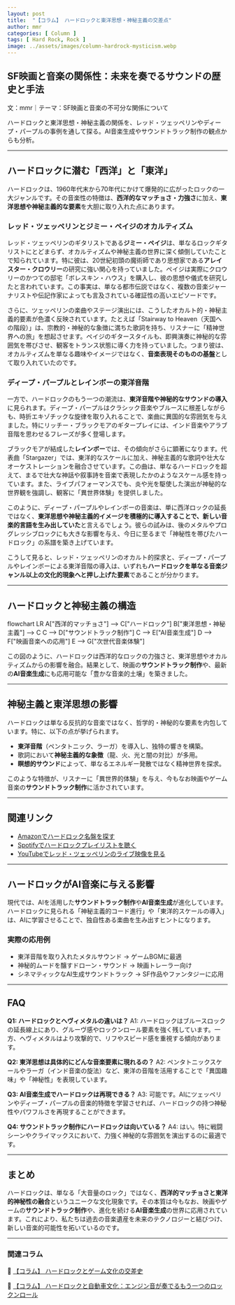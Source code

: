 ```yaml
---
layout: post
title:  "【コラム】 ハードロックと東洋思想・神秘主義の交差点"
author: mmr
categories: [ Column ]
tags: [ Hard Rock, Rock ]
image: ../assets/images/column-hardrock-mysticism.webp
---
```


## SF映画と音楽の関係性：未来を奏でるサウンドの歴史と手法

文：mmr｜テーマ：SF映画と音楽の不可分な関係について

ハードロックと東洋思想・神秘主義の関係を、レッド・ツェッペリンやディープ・パープルの事例を通して探る。AI音楽生成やサウンドトラック制作の観点からも分析。

---


<style type="text/css">

table, td, th {
border: 2px #111 solid;
width: auto;
padding: 10px; 
}
th {
background-color: #111;
color: #fff;
}
</style>



## ハードロックに潜む「西洋」と「東洋」

ハードロックは、1960年代末から70年代にかけて爆発的に広がったロックの一大ジャンルです。その音楽性の特徴は、**西洋的なマッチョさ・力強さ**に加え、**東洋思想や神秘主義的な要素**を大胆に取り入れた点にあります。

### レッド・ツェッペリンとジミー・ペイジのオカルティズム

レッド・ツェッペリンのギタリストである**ジミー・ペイジ**は、単なるロックギタリストにとどまらず、オカルティズムや神秘主義の世界に深く傾倒していたことで知られています。特に彼は、20世紀初頭の魔術師であり思想家である**アレイスター・クロウリー**の研究に強い関心を持っていました。ペイジは実際にクロウリーのかつての邸宅「ボレスキン・ハウス」を購入し、彼の思想や儀式を研究したと言われています。この事実は、単なる都市伝説ではなく、複数の音楽ジャーナリストや伝記作家によっても言及されている確証性の高いエピソードです。

さらに、ツェッペリンの楽曲やステージ演出には、こうしたオカルト的・神秘主義的要素が色濃く反映されています。たとえば「Stairway to Heaven（天国への階段）」は、宗教的・神秘的な象徴に満ちた歌詞を持ち、リスナーに「精神世界への旅」を想起させます。ペイジのギタースタイルも、即興演奏に神秘的な雰囲気を帯びさせ、観客をトランス状態に導く力を持っていました。つまり彼は、オカルティズムを単なる趣味やイメージではなく、**音楽表現そのものの基盤**として取り入れていたのです。

### ディープ・パープルとレインボーの東洋音階

一方で、ハードロックのもう一つの潮流は、**東洋音階や神秘的なサウンドの導入**に見られます。ディープ・パープルはクラシック音楽やブルースに根差しながらも、時折エキゾチックな旋律を取り入れることで、楽曲に異国的な雰囲気を与えました。特にリッチー・ブラックモアのギタープレイには、インド音楽やアラブ音階を思わせるフレーズが多く登場します。

ブラックモアが結成した**レインボー**では、その傾向がさらに顕著になります。代表曲「Stargazer」では、東洋的なスケールに加え、神秘主義的な歌詞や壮大なオーケストレーションを融合させています。この曲は、単なるハードロックを超えて、まるで壮大な神話や叙事詩を音楽で表現したかのようなスケール感を持っています。また、ライブパフォーマンスでも、炎や光を駆使した演出が神秘的な世界観を強調し、観客に「異世界体験」を提供しました。

このように、ディープ・パープルやレインボーの音楽は、単に西洋ロックの延長ではなく、**東洋思想や神秘主義的イメージを積極的に導入することで、新しい音楽的言語を生み出していた**と言えるでしょう。彼らの試みは、後のメタルやプログレッシブロックにも大きな影響を与え、今日に至るまで「神秘性を帯びたハードロック」の系譜を築き上げています。

こうして見ると、レッド・ツェッペリンのオカルト的探求と、ディープ・パープルやレインボーによる東洋音階の導入は、いずれも**ハードロックを単なる音楽ジャンル以上の文化的現象へと押し上げた要素**であることが分かります。

---

## ハードロックと神秘主義の構造

<div class="mermaid">

flowchart LR
  A["西洋的マッチョさ"] --> C["ハードロック"]
  B["東洋思想・神秘主義"] --> C
  C --> D["サウンドトラック制作"]
  C --> E["AI音楽生成"]
  D --> F["映画音楽への応用"]
  E --> G["次世代音楽体験"]

</div>

この図のように、ハードロックは西洋的なロックの力強さと、東洋思想やオカルティズムからの影響を融合。結果として、映画の**サウンドトラック制作**や、最新の**AI音楽生成**にも応用可能な「豊かな音楽的土壌」を築きました。

---

## 神秘主義と東洋思想の影響

ハードロックは単なる反抗的な音楽ではなく、哲学的・神秘的な要素を内包しています。特に、以下の点が挙げられます。

* **東洋音階**（ペンタトニック、ラーガ）を導入し、独特の響きを構築。
* 歌詞において**神秘主義的な象徴**（龍、火、光と闇の対比）が多用。
* **瞑想的サウンド**によって、単なるエネルギー発散ではなく精神世界を探求。

このような特徴が、リスナーに「異世界的体験」を与え、今もなお映画やゲーム音楽の**サウンドトラック制作**に活かされています。

---

## 関連リンク

*  [Amazonでハードロック名盤を探す](https://amzn.to/4gzcD0N)
*  [Spotifyでハードロックプレイリストを聴く](https://open.spotify.com/)
*  [YouTubeでレッド・ツェッペリンのライブ映像を見る](https://www.youtube.com/results?search_query=led+zeppelin+live)


---

## ハードロックがAI音楽に与える影響

現代では、AIを活用した**サウンドトラック制作**や**AI音楽生成**が進化しています。ハードロックに見られる「神秘主義的コード進行」や「東洋的スケールの導入」は、AIに学習させることで、独自性ある楽曲を生み出すヒントになります。

### 実際の応用例

* 東洋音階を取り入れたメタルサウンド → ゲームBGMに最適
* 神秘的ムードを醸すドローン・サウンド → 映画トレーラー向け
* シネマティックなAI生成サウンドトラック → SF作品やファンタジーに応用

---

## FAQ

**Q1: ハードロックとヘヴィメタルの違いは？**
A1: ハードロックはブルースロックの延長線上にあり、グルーヴ感やロックンロール要素を強く残しています。一方、ヘヴィメタルはより攻撃的で、リフやスピード感を重視する傾向があります。

**Q2: 東洋思想は具体的にどんな音楽要素に現れるの？**
A2: ペンタトニックスケールやラーガ（インド音楽の旋法）など、東洋の音階を活用することで「異国趣味」や「神秘性」を表現しています。

**Q3: AI音楽生成でハードロックは再現できる？**
A3: 可能です。AIにツェッペリンやディープ・パープルの音楽的特徴を学習させれば、ハードロックの持つ神秘性やパワフルさを再現することができます。

**Q4: サウンドトラック制作にハードロックは向いている？**
A4: はい。特に戦闘シーンやクライマックスにおいて、力強く神秘的な雰囲気を演出するのに最適です。

---

## まとめ

ハードロックは、単なる「大音量のロック」ではなく、**西洋的マッチョさと東洋的神秘性の融合**というユニークな文化現象です。その本質は今もなお、映画やゲームの**サウンドトラック制作**や、進化を続ける**AI音楽生成**の世界に応用されています。これにより、私たちは過去の音楽遺産を未来のテクノロジーと結びつけ、新しい音楽的可能性を拓いているのです。


---

### 関連コラム


🔗 [【コラム】 ハードロックとゲーム文化の交差史](https://monumental-movement.jp/Column-Hard-Rock-Game)

🔗 [【コラム】 ハードロックと自動車文化：エンジン音が奏でるもう一つのロックンロール](https://monumental-movement.jp/Column-Hard-Rock-Car-Motorcyle)